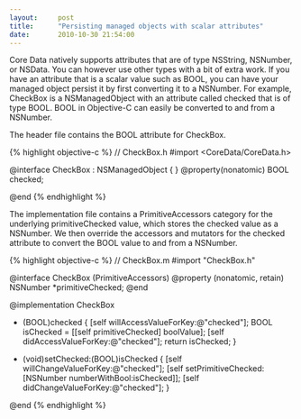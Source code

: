 ```yaml
---
layout:     post
title:      "Persisting managed objects with scalar attributes"
date:       2010-10-30 21:54:00
---
```


Core Data natively supports attributes that are of type NSString, NSNumber, or NSData. You can however use other types with a bit of extra work. If you have an attribute that is a scalar value such as BOOL, you can have your managed object persist it by first converting it to a NSNumber. For example, CheckBox is a NSManagedObject with an attribute called checked that is of type BOOL. BOOL in Objective-C can easily be converted to and from a NSNumber.

The header file contains the BOOL attribute for CheckBox.

{% highlight objective-c %}
// CheckBox.h
#import <CoreData/CoreData.h>

@interface CheckBox : NSManagedObject {
}
@property(nonatomic) BOOL checked;

@end
{% endhighlight %}

The implementation file contains a PrimitiveAccessors category for the underlying primitiveChecked value, which stores the checked value as a NSNumber. We then override the accessors and mutators for the checked attribute to convert the BOOL value to and from a NSNumber.

{% highlight objective-c %}
// CheckBox.m
#import "CheckBox.h"

@interface CheckBox (PrimitiveAccessors)
@property (nonatomic, retain) NSNumber *primitiveChecked;
@end

@implementation CheckBox

- (BOOL)checked {
    [self willAccessValueForKey:@"checked"];
    BOOL isChecked = [[self primitiveChecked] boolValue];
    [self didAccessValueForKey:@"checked"];
    return isChecked;
}

- (void)setChecked:(BOOL)isChecked {
    [self willChangeValueForKey:@"checked"];
    [self setPrimitiveChecked:[NSNumber numberWithBool:isChecked]];
    [self didChangeValueForKey:@"checked"];
}

@end
{% endhighlight %}

